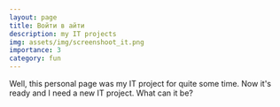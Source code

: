 ```yaml
---
layout: page
title: Войти в айти   
description: my IT projects 
img: assets/img/screenshoot_it.png
importance: 3
category: fun
---
```


Well, this personal page was my IT project for quite some time. Now it's ready and I need a new IT project. What can it be? 